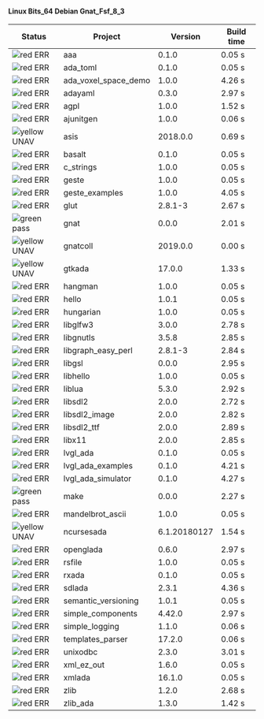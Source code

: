 #### Linux Bits_64 Debian Gnat_Fsf_8_3

| Status | Project | Version | Build time |
| --- | --- | --- | --- |
|![red](https://placehold.it/8/ff0000/000000?text=+) ERR  | aaa | 0.1.0 |  0.05 s |
|![red](https://placehold.it/8/ff0000/000000?text=+) ERR  | ada_toml | 0.1.0 |  0.05 s |
|![red](https://placehold.it/8/ff0000/000000?text=+) ERR  | ada_voxel_space_demo | 1.0.0 |  4.26 s |
|![red](https://placehold.it/8/ff0000/000000?text=+) ERR  | adayaml | 0.3.0 |  2.97 s |
|![red](https://placehold.it/8/ff0000/000000?text=+) ERR  | agpl | 1.0.0 |  1.52 s |
|![red](https://placehold.it/8/ff0000/000000?text=+) ERR  | ajunitgen | 1.0.0 |  0.06 s |
|![yellow](https://placehold.it/8/ffbb00/000000?text=+) UNAV | asis | 2018.0.0 |  0.69 s |
|![red](https://placehold.it/8/ff0000/000000?text=+) ERR  | basalt | 0.1.0 |  0.05 s |
|![red](https://placehold.it/8/ff0000/000000?text=+) ERR  | c_strings | 1.0.0 |  0.05 s |
|![red](https://placehold.it/8/ff0000/000000?text=+) ERR  | geste | 1.0.0 |  0.05 s |
|![red](https://placehold.it/8/ff0000/000000?text=+) ERR  | geste_examples | 1.0.0 |  4.05 s |
|![red](https://placehold.it/8/ff0000/000000?text=+) ERR  | glut | 2.8.1-3 |  2.67 s |
|![green](https://placehold.it/8/00aa00/000000?text=+) pass | gnat | 0.0.0 |  2.01 s |
|![yellow](https://placehold.it/8/ffbb00/000000?text=+) UNAV | gnatcoll | 2019.0.0 |  0.00 s |
|![yellow](https://placehold.it/8/ffbb00/000000?text=+) UNAV | gtkada | 17.0.0 |  1.33 s |
|![red](https://placehold.it/8/ff0000/000000?text=+) ERR  | hangman | 1.0.0 |  0.05 s |
|![red](https://placehold.it/8/ff0000/000000?text=+) ERR  | hello | 1.0.1 |  0.05 s |
|![red](https://placehold.it/8/ff0000/000000?text=+) ERR  | hungarian | 1.0.0 |  0.05 s |
|![red](https://placehold.it/8/ff0000/000000?text=+) ERR  | libglfw3 | 3.0.0 |  2.78 s |
|![red](https://placehold.it/8/ff0000/000000?text=+) ERR  | libgnutls | 3.5.8 |  2.85 s |
|![red](https://placehold.it/8/ff0000/000000?text=+) ERR  | libgraph_easy_perl | 2.8.1-3 |  2.84 s |
|![red](https://placehold.it/8/ff0000/000000?text=+) ERR  | libgsl | 0.0.0 |  2.95 s |
|![red](https://placehold.it/8/ff0000/000000?text=+) ERR  | libhello | 1.0.0 |  0.05 s |
|![red](https://placehold.it/8/ff0000/000000?text=+) ERR  | liblua | 5.3.0 |  2.92 s |
|![red](https://placehold.it/8/ff0000/000000?text=+) ERR  | libsdl2 | 2.0.0 |  2.72 s |
|![red](https://placehold.it/8/ff0000/000000?text=+) ERR  | libsdl2_image | 2.0.0 |  2.82 s |
|![red](https://placehold.it/8/ff0000/000000?text=+) ERR  | libsdl2_ttf | 2.0.0 |  2.89 s |
|![red](https://placehold.it/8/ff0000/000000?text=+) ERR  | libx11 | 2.0.0 |  2.85 s |
|![red](https://placehold.it/8/ff0000/000000?text=+) ERR  | lvgl_ada | 0.1.0 |  0.05 s |
|![red](https://placehold.it/8/ff0000/000000?text=+) ERR  | lvgl_ada_examples | 0.1.0 |  4.21 s |
|![red](https://placehold.it/8/ff0000/000000?text=+) ERR  | lvgl_ada_simulator | 0.1.0 |  4.27 s |
|![green](https://placehold.it/8/00aa00/000000?text=+) pass | make | 0.0.0 |  2.27 s |
|![red](https://placehold.it/8/ff0000/000000?text=+) ERR  | mandelbrot_ascii | 1.0.0 |  0.05 s |
|![yellow](https://placehold.it/8/ffbb00/000000?text=+) UNAV | ncursesada | 6.1.20180127 |  1.54 s |
|![red](https://placehold.it/8/ff0000/000000?text=+) ERR  | openglada | 0.6.0 |  2.97 s |
|![red](https://placehold.it/8/ff0000/000000?text=+) ERR  | rsfile | 1.0.0 |  0.05 s |
|![red](https://placehold.it/8/ff0000/000000?text=+) ERR  | rxada | 0.1.0 |  0.05 s |
|![red](https://placehold.it/8/ff0000/000000?text=+) ERR  | sdlada | 2.3.1 |  4.36 s |
|![red](https://placehold.it/8/ff0000/000000?text=+) ERR  | semantic_versioning | 1.0.1 |  0.05 s |
|![red](https://placehold.it/8/ff0000/000000?text=+) ERR  | simple_components | 4.42.0 |  2.97 s |
|![red](https://placehold.it/8/ff0000/000000?text=+) ERR  | simple_logging | 1.1.0 |  0.06 s |
|![red](https://placehold.it/8/ff0000/000000?text=+) ERR  | templates_parser | 17.2.0 |  0.06 s |
|![red](https://placehold.it/8/ff0000/000000?text=+) ERR  | unixodbc | 2.3.0 |  3.01 s |
|![red](https://placehold.it/8/ff0000/000000?text=+) ERR  | xml_ez_out | 1.6.0 |  0.05 s |
|![red](https://placehold.it/8/ff0000/000000?text=+) ERR  | xmlada | 16.1.0 |  0.05 s |
|![red](https://placehold.it/8/ff0000/000000?text=+) ERR  | zlib | 1.2.0 |  2.68 s |
|![red](https://placehold.it/8/ff0000/000000?text=+) ERR  | zlib_ada | 1.3.0 |  1.42 s |

